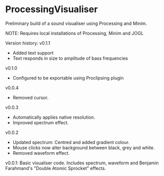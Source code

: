# ProcessingVisualiser
Preliminary build of a sound visualiser using Processing and Minim.

NOTE: Requires local installations of Processing, Minim and JOGL


Version history:
v0.1.1
- Added text support
- Text responds in size to amplitude of bass frequencies

v0.1.0
- Configured to be exportable using Proclipsing plugin

v0.0.4
- Removed cursor.

v0.0.3
- Automatically applies native resolution.
- Improved spectrum effect.

v0.0.2
- Updated spectrum: Centred and added gradient colour.
- Mouse clicks now alter background between black, grey and white.
- Removed waveform effect.

v0.0.1: Basic visualiser code. Includes spectrum, waveform and Benjamin Farahmand's "Double Atomic Sprocket" effects.
